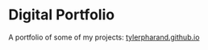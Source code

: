 # Digital Portfolio

A portfolio of some of my projects: <a href="https://tylerpharand.github.io">tylerpharand.github.io</a>
